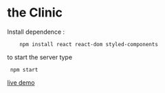 # the Clinic

Install dependence :

```
    npm install react react-dom styled-components
```

to start the server type

```
 npm start
```

[live demo](swanky-watch.surge.sh)

